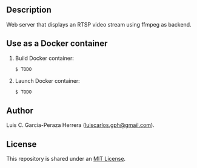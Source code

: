 Description
-----------

Web server that displays an RTSP video stream using ffmpeg as backend.


Use as a Docker container
-------------------------

1. Build Docker container: 

   ```bash
   $ TODO
   ```

2. Launch Docker container:

   ```bash
   $ TODO
   ```


Author
------

Luis C. Garcia-Peraza Herrera (luiscarlos.gph@gmail.com).


License
-------

This repository is shared under an [MIT License](https://github.com/luiscarlosgph/rtspwebviewer-ffmpeg/blob/main/LICENSE).
